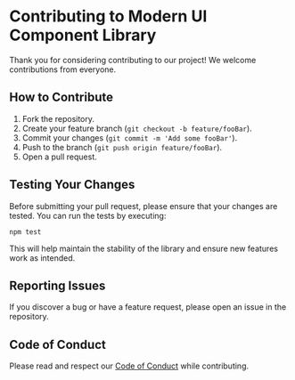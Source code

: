 # Contributing to Modern UI Component Library

Thank you for considering contributing to our project! We welcome contributions from everyone.

## How to Contribute
1. Fork the repository.
2. Create your feature branch (`git checkout -b feature/fooBar`).
3. Commit your changes (`git commit -m 'Add some fooBar'`).
4. Push to the branch (`git push origin feature/fooBar`).
5. Open a pull request.

## Testing Your Changes
Before submitting your pull request, please ensure that your changes are tested. You can run the tests by executing:

```
npm test
```

This will help maintain the stability of the library and ensure new features work as intended.

## Reporting Issues
If you discover a bug or have a feature request, please open an issue in the repository.

## Code of Conduct
Please read and respect our [Code of Conduct](./CODE_OF_CONDUCT.md) while contributing.